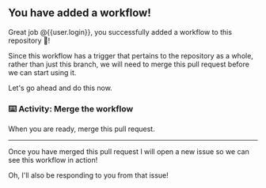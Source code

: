 ## You have added a workflow!

Great job @{{user.login}}, you successfully added a workflow to this repository 🎉!

Since this workflow has a trigger that pertains to the repository as a whole, rather than just this branch, we will need to merge this pull request before we can start using it.

Let's go ahead and do this now.

### :keyboard: Activity: Merge the workflow

When you are ready, merge this pull request.

---

Once you have merged this pull request I will open a new issue so we can see this workflow in action!

Oh, I'll also be responding to you from that issue!
